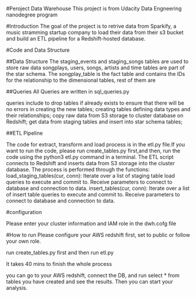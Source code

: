 #Peroject Data Warehouse
This project is from Udacity Data Engneering nanodegree program

#Introduction
The goal of the project is to retrive data from Sparkify, a music stramming startup company to load their data from their s3 bucket and build an ETL pipeline for a Redshift-hosted database.

#Code and Data Structure

##Data Structure 
The staging_events and staging_songs tables are used to store raw data
songplays, users, songs, artists and time tables are part of the star schema. The songplay_table is the fact table and contains the IDs for the relationship to the dimensional tables, rest of them are 


##Queries
All Queries are written in sql_queries.py 

queries include to drop tables if already exists to ensure that there will be no errors in creating the new tables;
creating tables defining data types and their relationships;
copy raw data from S3 storage to cluster database on Redshift;
get data from staging tables and insert into star schema tables;

##ETL Pipeline

The code for extract, transform and load process is in the etl.py file.If you want to run the code, please run  create_tables.py first,and then, run the code using the python3 etl.py command in a terminal. The ETL script connects to Redshift and inserts data from S3 storage into the cluster database. The process is performed through the functions:
load_staging_tables(cur, conn): Iterate over a list of staging table load queries to execute and commit to. Receive parameters to connect to database and connection to data.
insert_tables(cur, conn): Iterate over a list of insert table queries to execute and commit to. Receive parameters to connect to database and connection to data.

#configuration 

Please enter your cluster information and IAM role in the dwh.cofg file


#How to run
Please configure your AWS redshift first, set to public or follow your own role.

run create_tables.py first and then run etl.py

It takes 40 mins to finish the whole process

you can go to your AWS redshift, connect the DB, and run select * from tables you have created and see the results.
Then you can start your analysis.
